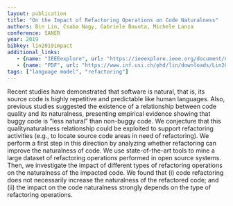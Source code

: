 ```yaml
---
layout: publication
title: "On the Impact of Refactoring Operations on Code Naturalness"
authors: Bin Lin, Csaba Nagy, Gabriele Bavota, Michele Lanza
conference: SANER
year: 2019
bibkey: lin2019impact
additional_links:
   - {name: "IEEEexplore", url: "https://ieeexplore.ieee.org/document/8667992"}
   - {name: "PDF", url: "https://www.inf.usi.ch/phd/lin/downloads/Lin2019b.pdf"}
tags: ["language model", "refactoring"]
---
```

Recent studies have demonstrated that software is natural, that is, its source code is highly repetitive and predictable like human languages. Also, previous studies suggested the existence of a relationship between code quality and its naturalness, presenting empirical evidence showing that buggy code is “less natural” than non-buggy code. We conjecture that this qualitynaturalness relationship could be exploited to support refactoring activities (e.g., to locate source code areas in need of refactoring). We perform a first step in this direction by analyzing whether refactoring can improve the naturalness of code. We use state-of-the-art tools to mine a large dataset of refactoring operations performed in open source systems. Then, we investigate the impact of different types of refactoring operations on the naturalness of the impacted code. We found that (i) code refactoring does not necessarily increase the naturalness of the refactored code; and (ii) the impact on the code naturalness strongly depends on the type of refactoring operations.
